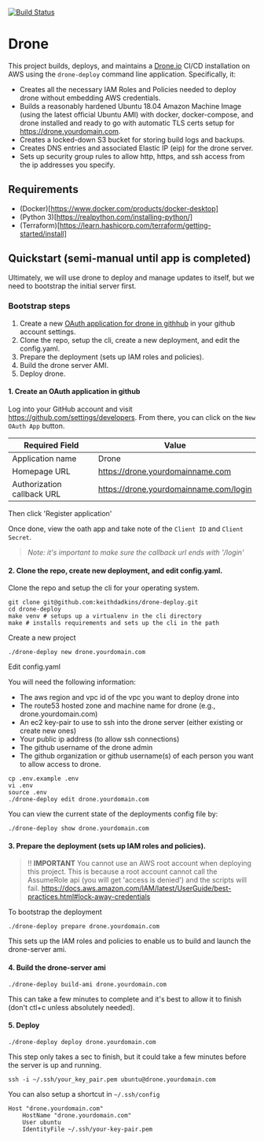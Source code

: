 [![Build Status](https://drone.keithdadkins.me/api/badges/keithdadkins/drone-deploy/status.svg?ref=refs/heads/master)](https://drone.keithdadkins.me/keithdadkins/drone-deploy)

# Drone

This project builds, deploys, and maintains a [Drone.io](https://drone.io) CI/CD installation on AWS using the `drone-deploy` command line application. Specifically, it:

* Creates all the necessary IAM Roles and Policies needed to deploy drone without embedding AWS credentials.
* Builds a reasonably hardened Ubuntu 18.04 Amazon Machine Image (using the latest official Ubuntu AMI) with docker, docker-compose, and drone installed and ready to go with automatic TLS certs setup for https://drone.yourdomain.com.
* Creates a locked-down S3 bucket for storing build logs and backups.
* Creates DNS entries and associated Elastic IP (eip) for the drone server.
* Sets up security group rules to allow http, https, and ssh access from the ip addresses you specify.

## Requirements

* (Docker)[https://www.docker.com/products/docker-desktop]
* (Python 3)[https://realpython.com/installing-python/]
* (Terraform)[https://learn.hashicorp.com/terraform/getting-started/install]


## Quickstart (semi-manual until app is completed)

Ultimately, we will use drone to deploy and manage updates to itself, but we need to bootstrap the initial server first.

### Bootstrap steps

1. Create a new [OAuth application for drone in githhub](https://github.com/settings/developers) in your github account settings.
2. Clone the repo, setup the cli, create a new deployment, and edit the config.yaml.
3. Prepare the deployment (sets up IAM roles and policies).
4. Build the drone server AMI.
5. Deploy drone.

#### 1. Create an OAuth application in github

Log into your GitHub account and visit https://github.com/settings/developers. From there, you can click on the `New OAuth App` button.

Required Field | Value
---------------|------
Application name | Drone
Homepage URL | https://drone.yourdomainname.com
Authorization callback URL | https://drone.yourdomainname.com/login

Then click 'Register application'

Once done, view the oath app and take note of the `Client ID` and `Client Secret`.

> *Note: it's important to make sure the callback url ends with '/login'*

#### 2. Clone the repo, create new deployment, and edit config.yaml.

Clone the repo and setup the cli for your operating system.

```shell
git clone git@github.com:keithdadkins/drone-deploy.git
cd drone-deploy
make venv # setups up a virtualenv in the cli directory
make # installs requirements and sets up the cli in the path
```

Create a new project

```shell
./drone-deploy new drone.yourdomain.com
```

Edit config.yaml

You will need the following information:

- The aws region and vpc id of the vpc you want to deploy drone into
- The route53 hosted zone and machine name for drone (e.g., drone.yourdomain.com)
- An ec2 key-pair to use to ssh into the drone server (either existing or create new ones)
- Your public ip address (to allow ssh connections)
- The github username of the drone admin
- The github organization or github username(s) of each person you want to allow access to drone.


```shell
cp .env.example .env
vi .env
source .env
./drone-deploy edit drone.yourdomain.com
```

You can view the current state of the deployments config file by:

```shell
./drone-deploy show drone.yourdomain.com
```

#### 3. Prepare the deployment (sets up IAM roles and policies).

> !! __IMPORTANT__ You cannot use an AWS root account when deploying this project. This is because a root account cannot call the AssumeRole api (you will get 'access is denied') and the scripts will fail. https://docs.aws.amazon.com/IAM/latest/UserGuide/best-practices.html#lock-away-credentials

To bootstrap the deployment

```shell
./drone-deploy prepare drone.yourdomain.com
```

This sets up the IAM roles and policies to enable us to build and launch the drone-server ami.

#### 4. Build the drone-server ami

```shell
./drone-deploy build-ami drone.yourdomain.com
```

This can take a few minutes to complete and it's best to allow it to finish (don't ctl+c unless absolutely needed).

#### 5. Deploy

```shell
./drone-deploy deploy drone.yourdomain.com
```

This step only takes a sec to finish, but it could take a few minutes before the server is up and running.

```shell
ssh -i ~/.ssh/your_key_pair.pem ubuntu@drone.yourdomain.com
```

You can also setup a shortcut in `~/.ssh/config`

```shell
Host "drone.yourdomain.com"
	HostName "drone.yourdomain.com"
	User ubuntu
	IdentityFile ~/.ssh/your-key-pair.pem
```
 
